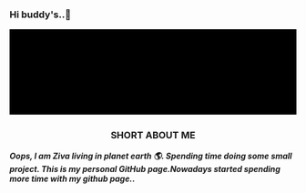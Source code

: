 ### Hi buddy's..👋
<p align="center">
<a href="http://github.com/adithziva"><img title="IMG" src="img/5.gif" width="1000" height="150"></a>
</p>

<h3 align="center">SHORT ABOUT ME</h3>

***Oops, I am Ziva living in planet earth 🌎. Spending time doing some small project. This is my personal GitHub page.Nowadays started spending more time with my github page..***
